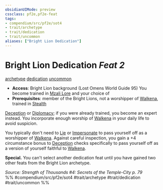 ```yaml
---
obsidianUIMode: preview
cssclass: pf2e,pf2e-feat
tags:
- compendium/src/pf2e/sot4
- trait/archetype
- trait/dedication
- trait/uncommon
aliases: ["Bright Lion Dedication"]
---
```

# Bright Lion Dedication  *Feat 2*  
[archetype](/rules/traits/archetype.md)  [dedication](/rules/traits/dedication.md)  [uncommon](/rules/traits/uncommon.md)  

- **Access**: Bright Lion background (Lost Omens World Guide 95) You become trained in [Mzali Lore](/compendium/skills.md#Lore) and your choice of
- **Prerequisites**: member of the Bright Lions, not a worshipper of [Walkena](/compendium/setting/deities/walkena-logm.md), trained in [Stealth](/compendium/skills.md#Stealth)

[Deception](/compendium/skills.md#Deception) or [Diplomacy](/compendium/skills.md#Diplomacy); if you were already trained, you become an expert instead. You incorporate enough worship of [Walkena](/compendium/setting/deities/walkena-logm.md) in your daily life to avoid suspicion.

You typically don't need to [Lie](/rules/actions/lie.md) or [Impersonate](/rules/actions/impersonate.md) to pass yourself off as a worshipper of [Walkena](/compendium/setting/deities/walkena-logm.md). Against careful inspection, you gain a +4 circumstance bonus to [Deception](/compendium/skills.md#Deception) checks specifically to pass yourself off as a version of yourself faithful to [Walkena](/compendium/setting/deities/walkena-logm.md).

**Special.** You can't select another dedication feat until you have gained two other feats from the Bright Lion archetype.

*Source: Strength of Thousands #4: Secrets of the Temple-City p. 79*  
%% #compendium/src/pf2e/sot4 #trait/archetype #trait/dedication #trait/uncommon %%